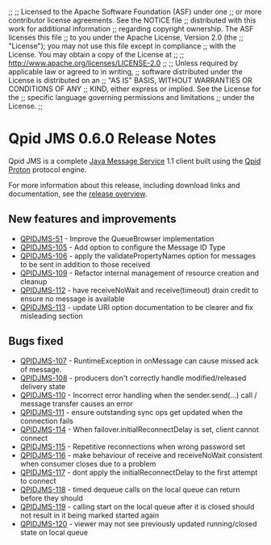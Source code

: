 ;;
;; Licensed to the Apache Software Foundation (ASF) under one
;; or more contributor license agreements.  See the NOTICE file
;; distributed with this work for additional information
;; regarding copyright ownership.  The ASF licenses this file
;; to you under the Apache License, Version 2.0 (the
;; "License"); you may not use this file except in compliance
;; with the License.  You may obtain a copy of the License at
;; 
;;   http://www.apache.org/licenses/LICENSE-2.0
;; 
;; Unless required by applicable law or agreed to in writing,
;; software distributed under the License is distributed on an
;; "AS IS" BASIS, WITHOUT WARRANTIES OR CONDITIONS OF ANY
;; KIND, either express or implied.  See the License for the
;; specific language governing permissions and limitations
;; under the License.
;;

# Qpid JMS 0.6.0 Release Notes

Qpid JMS is a complete [Java Message Service][jms] 1.1 client built
using the [Qpid Proton]({{site_url}}/proton/index.html) protocol
engine.

For more information about this release, including download links and
documentation, see the [release overview](index.html).

[jms]: http://en.wikipedia.org/wiki/Java_Message_Service


## New features and improvements

 - [QPIDJMS-51](https://issues.apache.org/jira/browse/QPIDJMS-51) - Improve the QueueBrowser implementation
 - [QPIDJMS-105](https://issues.apache.org/jira/browse/QPIDJMS-105) - Add option to configure the Message ID Type
 - [QPIDJMS-106](https://issues.apache.org/jira/browse/QPIDJMS-106) - apply the validatePropertyNames option for messages to be sent in addition to those received
 - [QPIDJMS-109](https://issues.apache.org/jira/browse/QPIDJMS-109) - Refactor internal management of resource creation and cleanup
 - [QPIDJMS-112](https://issues.apache.org/jira/browse/QPIDJMS-112) - have receiveNoWait and receive(timeout) drain credit to ensure no message is available
 - [QPIDJMS-113](https://issues.apache.org/jira/browse/QPIDJMS-113) - update URI option documentation to be clearer and fix misleading section

## Bugs fixed

 - [QPIDJMS-107](https://issues.apache.org/jira/browse/QPIDJMS-107) - RuntimeException in onMessage can cause missed ack of message.
 - [QPIDJMS-108](https://issues.apache.org/jira/browse/QPIDJMS-108) - producers don't correctly handle modified/released delivery state
 - [QPIDJMS-110](https://issues.apache.org/jira/browse/QPIDJMS-110) - Incorrect error handling when the sender.send(...) call / message transfer causes an error
 - [QPIDJMS-111](https://issues.apache.org/jira/browse/QPIDJMS-111) - ensure outstanding sync ops get updated when the connection fails
 - [QPIDJMS-114](https://issues.apache.org/jira/browse/QPIDJMS-114) - When failover.initialReconnectDelay is set, client cannot connect
 - [QPIDJMS-115](https://issues.apache.org/jira/browse/QPIDJMS-115) - Repetitive reconnections when wrong password set
 - [QPIDJMS-116](https://issues.apache.org/jira/browse/QPIDJMS-116) - make behaviour of receive and receiveNoWait consistent when consumer closes due to a problem
 - [QPIDJMS-117](https://issues.apache.org/jira/browse/QPIDJMS-117) - dont apply the initialReconnectDelay to the first attempt to connect
 - [QPIDJMS-118](https://issues.apache.org/jira/browse/QPIDJMS-118) - timed dequeue calls on the local queue can return before they should
 - [QPIDJMS-119](https://issues.apache.org/jira/browse/QPIDJMS-119) - calling start on the local queue after it is closed should not result in it being marked started again
 - [QPIDJMS-120](https://issues.apache.org/jira/browse/QPIDJMS-120) - viewer may not see previously updated running/closed state on local queue